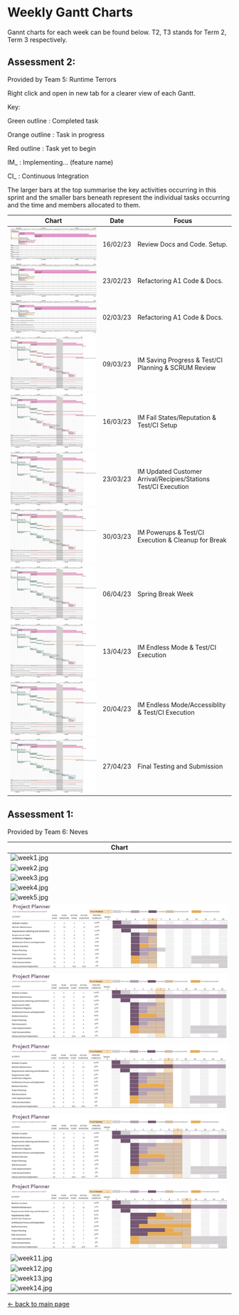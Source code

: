 # Weekly Gantt Charts

Gannt charts for each week can be found below. T2, T3 stands for Term 2, Term 3 respectively.

## Assessment 2:
Provided by Team 5: Runtime Terrors

Right click and open in new tab for a clearer view of each Gantt.

Key:

Green outline : Completed task  

Orange outline : Task in progress  

Red outline : Task yet to begin  

IM_ : Implementing... (feature name)  

CI_ : Continuous Integration  

The larger bars at the top summarise the key activities occurring in this sprint and the smaller bars beneath represent the individual tasks occurring and the time and members allocated to them.

| Chart                                 	         | Date     | Focus                            |
|----------------------------------------------------|----------|----------------------------------|
| ![T2week6.png](/gantt/T2week6.png)  		         | 16/02/23 | Review Docs and Code. Setup.     |
| ![T2week7.png](/gantt/T2week7.png)   		         | 23/02/23 | Refactoring A1 Code & Docs.      |
| ![T2week8.png](/gantt/T2week8.png) 		         | 02/03/23 | Refactoring A1 Code & Docs.      |
| ![T2week9.png](/gantt/T2week9.png) 		         | 09/03/23 | IM Saving Progress & Test/CI Planning & SCRUM Review |
| ![T2week10.png](/gantt/T2week10.png) 		         | 16/03/23 | IM Fail States/Reputation & Test/CI Setup |
| ![SpringBreakW1.png](/gantt/SpringBreakW1.png) | 23/03/23 | IM Updated Customer Arrival/Recipies/Stations Test/CI Execution |
| ![SpringBreakW2.png](/gantt/SpringBreakW2.png) | 30/03/23 | IM Powerups & Test/CI Execution & Cleanup for Break |
| ![SpringBreakW3.png](/gantt/SpringBreakW2.png) | 06/04/23 | Spring Break Week |
| ![SpringBreakW4.png](/gantt/SpringBreakW4.png) | 13/04/23 | IM Endless Mode & Test/CI Execution |
| ![T3week1.png](/gantt/T3week1.png) 		         | 20/04/23 | IM Endless Mode/Accessiblity & Test/CI Execution |
| ![T3week2.png](/gantt/T3week2.png) 		         | 27/04/23 | Final Testing and Submission|

## Assessment 1:
Provided by Team 6: Neves

| Chart                                 	       | 
|------------------------------------------------------|
| ![week1.jpg](/gantt/week1.jpg)  		       | 
| ![week2.jpg](/gantt/week2.jpg)   		       | 
| ![week3.jpg](/gantt/week3.jpg) 		       | 
| ![week4.jpg](/gantt/week4.jpg) 		       | 
| ![week5.jpg](/gantt/week5.jpg) 		       | 
| ![WinterBreak(W6).jpg](/gantt/WinterBreakW6.jpg)   |  
| ![WinterBreak(W7).jpg](/gantt/WinterBreakW7.jpg)   | 
| ![WinterBreak(W8).jpg](/gantt/WinterBreakW8.jpg)   | 
| ![WinterBreak(W9).jpg](/gantt/WinterBreakW9.jpg)   | 
| ![WinterBreak(W10).jpg](/gantt/WinterBreakW10.jpg) | 
| ![week11.jpg](/gantt/week11.jpg) 		       | 
| ![week12.jpg](/gantt/week12.jpg) 		       | 
| ![week13.jpg](/gantt/week13.jpg) 		       | 
| ![week14.jpg](/gantt/week14.jpg) 	 	       | 

[← back to main page](/README.md)